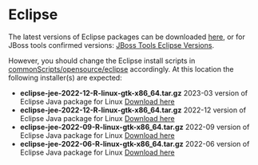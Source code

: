 # Eclipse
The latest versions of Eclipse packages can be downloaded [here](https://www.eclipse.org/downloads/packages/), or for JBoss tools confirmed versions: [JBoss Tools Eclipse Versions](https://tools.jboss.org/downloads/overview.html).

However, you should change the Eclipse install scripts in [commonScripts/opensource/eclipse](../../../commonScripts/opensource/eclipse) accordingly.
At this location the following installer(s) are expected:
+  **eclipse-jee-2022-12-R-linux-gtk-x86_64.tar.gz** 2023-03 version of Eclipse Java package for Linux [Download here](https://www.eclipse.org/downloads/download.php?file=/technology/epp/downloads/release/2023-03/R/eclipse-jee-2023-03-R-linux-gtk-x86_64.tar.gz)
+  **eclipse-jee-2022-12-R-linux-gtk-x86_64.tar.gz** 2022-12 version of Eclipse Java package for Linux [Download here](https://www.eclipse.org/downloads/download.php?file=/technology/epp/downloads/release/2022-12/R/eclipse-jee-2022-12-R-linux-gtk-x86_64.tar.gz)
+  **eclipse-jee-2022-09-R-linux-gtk-x86_64.tar.gz** 2022-09 version of Eclipse Java package for Linux [Download here](https://www.eclipse.org/downloads/download.php?file=/technology/epp/downloads/release/2022-09/R/eclipse-jee-2022-09-R-linux-gtk-x86_64.tar.gz)
+  **eclipse-jee-2022-06-R-linux-gtk-x86_64.tar.gz** 2022-06 version of Eclipse Java package for Linux [Download here](https://www.eclipse.org/downloads/download.php?file=/technology/epp/downloads/release/2022-06/R/eclipse-jee-2022-06-R-linux-gtk-x86_64.tar.gz)

